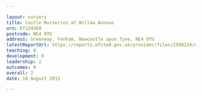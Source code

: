 ```yaml
---

layout: nursery
title: Castle Nurseries at Willow Avenue
urn: EY224369
postcode: NE4 9TU
address: Greenway, Fenham, Newcastle upon Tyne, NE4 9TU
latestReportUrl: https://reports.ofsted.gov.uk/provider/files/2508234/urn/EY224369.pdf
teaching: 0
development: 0
leadership: 2
outcomes: 0
overall: 2
date: 18 August 2015

---
```

